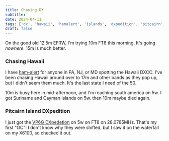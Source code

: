 ```yaml
---
title: Chasing DX
subtitle: 
date: 2024-04-11
tags: ['dx', 'hawaii', 'hamalert', 'islands', 'dxpedition', 'pitcairn', 'hf']
draft: false
---
```


On the good old 12.5m EFRW,
I'm trying 10m FT8 this morning. 
It's going _nowhere_.
15m is much better.

### Chasing Hawaii

I have [ham-alert](https://hamalert.org/about) 
for anyone in PA, NJ, or MD 
spotting the Hawaii DXCC.
I've been chasing Hawaii 
around over to 17m and other bands 
as they pop up,
but I didn't seem them much.
It's the last state I need 
of the 50.

<!--more-->
10m is busy here in mid-afternoon, 
and I'm reaching south america on 5w.
I got Suriname and Cayman Islands on 5w.
then 10m maybe died again.

### Pitcairn Island DXpedition


I just got the 
[VP6G DXpedetion](https://www.qrz.com/db/VP6G)
on 5w 
on FT8 on 28.0785MHz. 
That's my first "OC"!
I don't know why they were shifted,
but I saw it on the waterfall on my X6100,
so checked it out.

